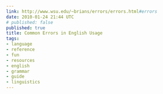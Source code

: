 ```yaml
---
link: http://www.wsu.edu/~brians/errors/errors.html#errors
date: 2010-01-24 21:44 UTC
# published: false
published: true
title: Common Errors in English Usage
tags:
- language
- reference
- fun
- resources
- english
- grammar
- guide
- linguistics
---
```



